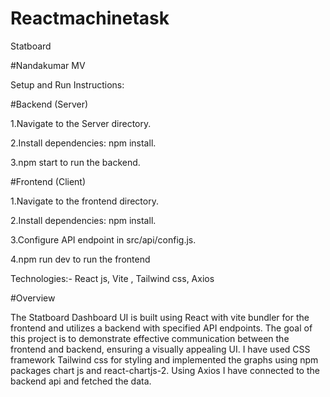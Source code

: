 # Reactmachinetask
Statboard

#Nandakumar MV

Setup and Run Instructions:

#Backend (Server)

1.Navigate to the Server directory.

2.Install dependencies: npm install.

3.npm start to run the backend.

#Frontend (Client)

1.Navigate to the frontend directory.

2.Install dependencies: npm install.

3.Configure API endpoint in src/api/config.js.

4.npm run dev to  run the frontend

Technologies:-
React js,
Vite ,
Tailwind css,
Axios


#Overview

The Statboard Dashboard UI is built using React with vite bundler for the frontend and utilizes a backend with specified API endpoints. The goal of this project is to demonstrate effective communication between the frontend and backend, ensuring a visually appealing UI. I have used CSS framework Tailwind css for styling and implemented the graphs using npm packages chart js and react-chartjs-2. Using Axios I have connected to the backend api and fetched the data.
